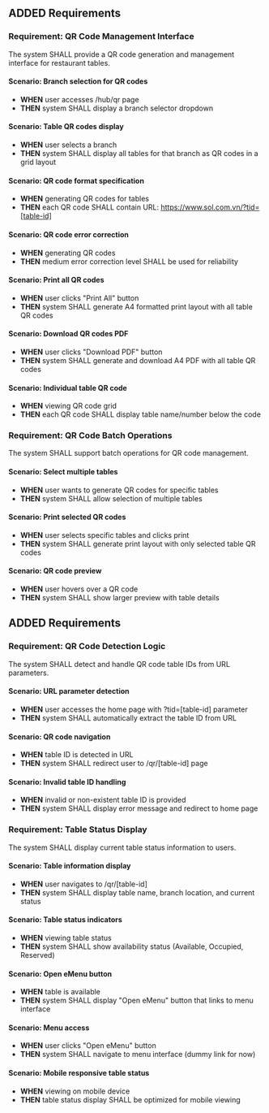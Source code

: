 ## ADDED Requirements
### Requirement: QR Code Management Interface
The system SHALL provide a QR code generation and management interface for restaurant tables.

#### Scenario: Branch selection for QR codes
- **WHEN** user accesses /hub/qr page
- **THEN** system SHALL display a branch selector dropdown

#### Scenario: Table QR codes display
- **WHEN** user selects a branch
- **THEN** system SHALL display all tables for that branch as QR codes in a grid layout

#### Scenario: QR code format specification
- **WHEN** generating QR codes for tables
- **THEN** each QR code SHALL contain URL: https://www.sol.com.vn/?tid=[table-id]

#### Scenario: QR code error correction
- **WHEN** generating QR codes
- **THEN** medium error correction level SHALL be used for reliability

#### Scenario: Print all QR codes
- **WHEN** user clicks "Print All" button
- **THEN** system SHALL generate A4 formatted print layout with all table QR codes

#### Scenario: Download QR codes PDF
- **WHEN** user clicks "Download PDF" button
- **THEN** system SHALL generate and download A4 PDF with all table QR codes

#### Scenario: Individual table QR code
- **WHEN** viewing QR code grid
- **THEN** each QR code SHALL display table name/number below the code

### Requirement: QR Code Batch Operations
The system SHALL support batch operations for QR code management.

#### Scenario: Select multiple tables
- **WHEN** user wants to generate QR codes for specific tables
- **THEN** system SHALL allow selection of multiple tables

#### Scenario: Print selected QR codes
- **WHEN** user selects specific tables and clicks print
- **THEN** system SHALL generate print layout with only selected table QR codes

#### Scenario: QR code preview
- **WHEN** user hovers over a QR code
- **THEN** system SHALL show larger preview with table details

## ADDED Requirements
### Requirement: QR Code Detection Logic
The system SHALL detect and handle QR code table IDs from URL parameters.

#### Scenario: URL parameter detection
- **WHEN** user accesses the home page with ?tid=[table-id] parameter
- **THEN** system SHALL automatically extract the table ID from URL

#### Scenario: QR code navigation
- **WHEN** table ID is detected in URL
- **THEN** system SHALL redirect user to /qr/[table-id] page

#### Scenario: Invalid table ID handling
- **WHEN** invalid or non-existent table ID is provided
- **THEN** system SHALL display error message and redirect to home page

### Requirement: Table Status Display
The system SHALL display current table status information to users.

#### Scenario: Table information display
- **WHEN** user navigates to /qr/[table-id]
- **THEN** system SHALL display table name, branch location, and current status

#### Scenario: Table status indicators
- **WHEN** viewing table status
- **THEN** system SHALL show availability status (Available, Occupied, Reserved)

#### Scenario: Open eMenu button
- **WHEN** table is available
- **THEN** system SHALL display "Open eMenu" button that links to menu interface

#### Scenario: Menu access
- **WHEN** user clicks "Open eMenu" button
- **THEN** system SHALL navigate to menu interface (dummy link for now)

#### Scenario: Mobile responsive table status
- **WHEN** viewing on mobile device
- **THEN** table status display SHALL be optimized for mobile viewing